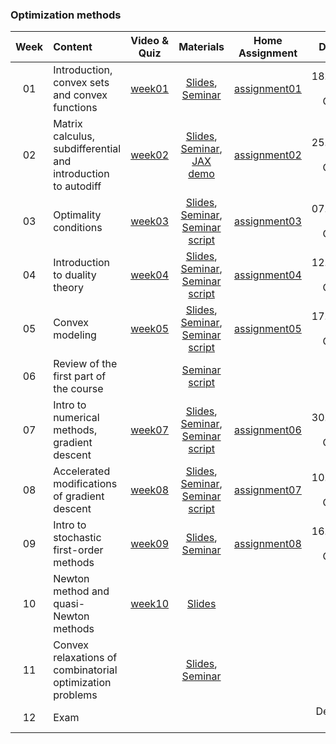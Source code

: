 ### Optimization methods

| Week   | Content                | Video & Quiz | Materials | Home Assignment | Deadline |
|:------:|:-----------------------|:-------:|:------------:|:-------------------:|:------------------:|
| 01     | Introduction, convex sets and convex functions  | [week01](https://oninemipt.teachbase.ru/course_sessions/258881) | [Slides](../master/week01_convex_sets/lecture1.pdf), [Seminar](../master/week01_convex_sets/seminar1.pdf) | [assignment01](../master/homeworks/assignment01) |  18.10.2020 01:00 GMT+3 |
| 02     | Matrix calculus, subdifferential and introduction to autodiff | [week02](https://oninemipt.teachbase.ru/course_sessions/261345) | [Slides](../master/week02_autodiff/lecture2.pdf), [Seminar](../master/week02_autodiff/seminar2.pdf), [JAX demo](../master/week02_autodiff/jax_autodiff_tutorial.ipynb) | [assignment02](../master/homeworks/assignment02) |  25.10.2020 01:00 GMT+3 |
| 03     | Optimality conditions | [week03](https://go.teachbase.ru/course_sessions/264101)  | [Slides](../master/week03_optcond/lecture3.pdf), [Seminar](../master/week03_optcond/seminar3.pdf), [Seminar script](../master/week03_optcond/seminar3_script.pdf)  |  [assignment03](../master/homeworks/assignment03) |  07.11.2020 20:00 GMT+3  |
| 04     | Introduction to duality theory | [week04](https://go.teachbase.ru/course_sessions/266012)  | [Slides](../master/week04_duality/lecture4.pdf), [Seminar](../master/week04_duality/seminar4.pdf), [Seminar script](../master/week04_duality/seminar4_script.pdf)  | [assignment04](../master/homeworks/assignment04)  | 12.11.2020 20:00 GMT+3
| 05     | Convex modeling | [week05](https://go.teachbase.ru/course_sessions/267369) | [Slides](../master/week05_cvx_dcp/lecture5.pdf), [Seminar](../master/week05_cvx_dcp/seminar/demos.ipynb), [Seminar script](../master/week05_cvx_dcp/seminar5_script.pdf) | [assignment05](../master/homeworks/assignment05) | 17.11.2020 20:00 GMT+3 ||
| 06 | Review of the first part of the course | | [Seminar script](../master/week06_review1/seminar6_script.pdf) | | |
| 07 | Intro to numerical methods, gradient descent | [week07](https://go.teachbase.ru/course_sessions/88691 )| [Slides](../master/week07_intro_gd/lecture6.pdf), [Seminar](../master/week07_intro_gd/seminar7.ipynb), [Seminar script](../master/week07_intro_gd/seminar7_script.pdf) | [assignment06](../master/homeworks/assignment06) | 30.11.2020 10:00 GMT+3 
| 08 | Accelerated modifications of gradient descent | [week08](https://go.teachbase.ru/course_sessions/276177) | [Slides](../master/week08_acc_gd/lecture7.pdf), [Seminar](../master/week08_acc_gd/seminar8.ipynb), [Seminar script](../master/week08_acc_gd/seminar8_script.pdf) |[assignment07](../master/homeworks/assignment07) | 10.12.2020 20:00 GMT+3  
| 09 | Intro to stochastic first-order methods | [week09](https://go.teachbase.ru/course_sessions/278914) | [Slides](../master/week09_sgd/lecture8.pdf), [Seminar](../master/week09_sgd/seminar.ipynb)| [assignment08](../master/homeworks/assignment08) | 16.12.2020 20:00 GMT+3 |
| 10 | Newton method and quasi-Newton methods | [week10](https://go.teachbase.ru/course_sessions/281403) | [Slides](../master/week10-quasi-newton/lecture9.pdf)| | | |
| 11 | Convex relaxations of combinatorial optimization problems | | [Slides](../master/week11_convex_relax/lecture10.pdf), [Seminar](../master/week11_convex_relax/seminar.ipynb) | | |
| 12 | Exam | | | | December 27 |
